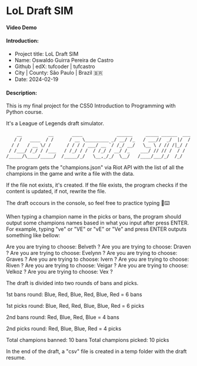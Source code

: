 # LoL Draft SIM

#### Video Demo <URL HERE>

#### Introduction:

* Project title: LoL Draft SIM
* Name: Oswaldo Guirra Pereira de Castro
* Github | edX: tufcoder | tufcastro
* City | County: São Paulo | Brazil 🇧🇷
* Date: 2024-02-19

#### Description: 

This is my final project for the CS50 Introduction to Programming with Python course.

It's a League of Legends draft simulator.

```txt
    __          __       ____             ______     _____ ______  ___
   / /   ____  / /      / __ \_________ _/ __/ /_   / ___//  _/  |/  /
  / /   / __ \/ /      / / / / ___/ __ `/ /_/ __/   \__ \ / // /|_/ / 
 / /___/ /_/ / /___   / /_/ / /  / /_/ / __/ /_    ___/ // // /  / /  
/_____/\____/_____/  /_____/_/   \__,_/_/  \__/   /____/___/_/  /_/   
```                                                               

The program gets the "champions.json" via Riot API with the list of all the champions in the game and write a file with the data.

If the file not exists, it's created. If the file exists, the program checks if the content is updated, if not, rewrite the file.

The draft occours in the console, so feel free to practice typing 🙂⌨️

When typing a champion name in the picks or bans, the program should output some champions names based in what you input after press ENTER. For example, typing "ve" or "VE" or "vE" or "Ve" and press ENTER outputs something like bellow:

Are you are trying to choose: Belveth ?
Are you are trying to choose: Draven ?
Are you are trying to choose: Evelynn ?
Are you are trying to choose: Graves ?
Are you are trying to choose: Ivern ?
Are you are trying to choose: Riven ?
Are you are trying to choose: Veigar ?
Are you are trying to choose: Velkoz ?
Are you are trying to choose: Vex ?

The draft is divided into two rounds of bans and picks.

1st bans round:
Blue, Red, Blue, Red, Blue, Red = 6 bans

1st picks round:
Blue, Red, Red, Blue, Blue, Red = 6 picks

2nd bans round:
Red, Blue, Red, Blue = 4 bans

2nd picks round:
Red, Blue, Blue, Red = 4 picks

Total champions banned: 10 bans
Total champions picked: 10 picks

In the end of the draft, a "csv" file is created in a temp folder with the draft resume.